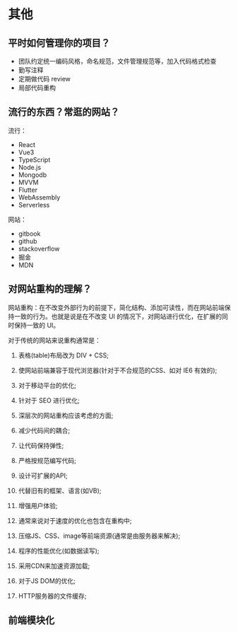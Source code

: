 # 其他

## 平时如何管理你的项目？

* 团队约定统一编码风格，命名规范，文件管理规范等，加入代码格式检查
* 勤写注释
* 定期做代码 review
* 局部代码重构

## 流行的东西？常逛的网站？

流行：

* React
* Vue3
* TypeScript
* Node.js
* Mongodb
* MVVM
* Flutter
* WebAssembly
* Serverless

网站：

* gitbook
* github
* stackoverflow
* 掘金
* MDN

## 对网站重构的理解？

网站重构：在不改变外部行为的前提下，简化结构、添加可读性，而在网站前端保持一致的行为。也就是说是在不改变 UI 的情况下，对网站进行优化，在扩展的同时保持一致的 UI。

对于传统的网站来说重构通常是：

1. 表格\(table\)布局改为 DIV + CSS;

2. 使网站前端兼容于现代浏览器\(针对于不合规范的CSS、如对 IE6 有效的\);

3. 对于移动平台的优化;

4. 针对于 SEO 进行优化;

5. 深层次的网站重构应该考虑的方面;

6. 减少代码间的耦合;

7. 让代码保持弹性;

8. 严格按规范编写代码;

9. 设计可扩展的API;

10. 代替旧有的框架、语言\(如VB\);

11. 增强用户体验;

12. 通常来说对于速度的优化也包含在重构中;

13. 压缩JS、CSS、image等前端资源\(通常是由服务器来解决\);

14. 程序的性能优化\(如数据读写\);

15. 采用CDN来加速资源加载;

16. 对于JS DOM的优化;

17. HTTP服务器的文件缓存;

## 前端模块化



